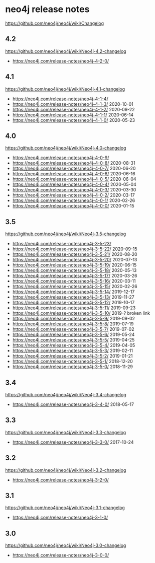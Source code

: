 # neo4j release notes

https://github.com/neo4j/neo4j/wiki/Changelog

## 4.2

https://github.com/neo4j/neo4j/wiki/Neo4j-4.2-changelog

+ https://neo4j.com/release-notes/neo4j-4-2-0/


## 4.1

https://github.com/neo4j/neo4j/wiki/Neo4j-4.1-changelog

+ https://neo4j.com/release-notes/neo4j-4-1-4/
+ https://neo4j.com/release-notes/neo4j-4-1-3/ 2020-10-01
+ https://neo4j.com/release-notes/neo4j-4-1-2/ 2020-09-22
+ https://neo4j.com/release-notes/neo4j-4-1-1/ 2020-06-14
+ https://neo4j.com/release-notes/neo4j-4-1-0/ 2020-05-23


## 4.0

https://github.com/neo4j/neo4j/wiki/Neo4j-4.0-changelog

+ https://neo4j.com/release-notes/neo4j-4-0-9/
+ https://neo4j.com/release-notes/neo4j-4-0-8/ 2020-08-31
+ https://neo4j.com/release-notes/neo4j-4-0-7/ 2020-06-20
+ https://neo4j.com/release-notes/neo4j-4-0-6/ 2020-06-16
+ https://neo4j.com/release-notes/neo4j-4-0-5/ 2020-06-04
+ https://neo4j.com/release-notes/neo4j-4-0-4/ 2020-05-04
+ https://neo4j.com/release-notes/neo4j-4-0-3/ 2020-03-30
+ https://neo4j.com/release-notes/neo4j-4-0-2/ 2020-03-17
+ https://neo4j.com/release-notes/neo4j-4-0-1/ 2020-02-26
+ https://neo4j.com/release-notes/neo4j-4-0-0/ 2020-01-15


## 3.5

https://github.com/neo4j/neo4j/wiki/Neo4j-3.5-changelog

+ https://neo4j.com/release-notes/neo4j-3-5-23/
+ https://neo4j.com/release-notes/neo4j-3-5-22/ 2020-09-15
+ https://neo4j.com/release-notes/neo4j-3-5-21/ 2020-08-20
+ https://neo4j.com/release-notes/neo4j-3-5-20/ 2020-07-13
+ https://neo4j.com/release-notes/neo4j-3-5-19/ 2020-06-15
+ https://neo4j.com/release-notes/neo4j-3-5-18/ 2020-05-13
+ https://neo4j.com/release-notes/neo4j-3-5-17/ 2020-03-26
+ https://neo4j.com/release-notes/neo4j-3-5-16/ 2020-03-11
+ https://neo4j.com/release-notes/neo4j-3-5-15/ 2020-02-26
+ https://neo4j.com/release-notes/neo4j-3-5-14/ 2019-12-17
+ https://neo4j.com/release-notes/neo4j-3-5-13/ 2019-11-27
+ https://neo4j.com/release-notes/neo4j-3-5-12/ 2019-10-17
+ https://neo4j.com/release-notes/neo4j-3-5-11/ 2019-09-23
+ https://neo4j.com/release-notes/neo4j-3-5-10/ 2019-?      broken link
+ https://neo4j.com/release-notes/neo4j-3-5-9/  2019-09-02
+ https://neo4j.com/release-notes/neo4j-3-5-8/  2019-07-19
+ https://neo4j.com/release-notes/neo4j-3-5-7/  2019-07-02
+ https://neo4j.com/release-notes/neo4j-3-5-6/  2019-05-24
+ https://neo4j.com/release-notes/neo4j-3-5-5/  2019-04-25
+ https://neo4j.com/release-notes/neo4j-3-5-4/  2019-04-05
+ https://neo4j.com/release-notes/neo4j-3-5-3/  2019-02-11
+ https://neo4j.com/release-notes/neo4j-3-5-2/  2019-01-21
+ https://neo4j.com/release-notes/neo4j-3-5-1/  2018-12-20
+ https://neo4j.com/release-notes/neo4j-3-5-0/  2018-11-29



## 3.4

https://github.com/neo4j/neo4j/wiki/Neo4j-3.4-changelog

+ https://neo4j.com/release-notes/neo4j-3-4-0/  2018-05-17


## 3.3

https://github.com/neo4j/neo4j/wiki/Neo4j-3.3-changelog

+ https://neo4j.com/release-notes/neo4j-3-3-0/   2017-10-24


## 3.2

https://github.com/neo4j/neo4j/wiki/Neo4j-3.2-changelog

+ https://neo4j.com/release-notes/neo4j-3-2-0/


## 3.1

https://github.com/neo4j/neo4j/wiki/Neo4j-3.1-changelog

+ https://neo4j.com/release-notes/neo4j-3-1-0/


## 3.0

https://github.com/neo4j/neo4j/wiki/Neo4j-3.0-changelog

+ https://neo4j.com/release-notes/neo4j-3-0-0/

